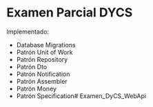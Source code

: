 # Examen Parcial DYCS

Implementado:

- Database Migrations
- Patrón Unit of Work
- Patrón Repository
- Patrón Dto
- Patrón Notification
- Patrón Assembler
- Patrón Money
- Patrón Specification# Examen_DyCS_WebApi
